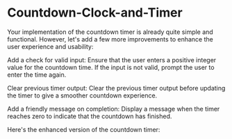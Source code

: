 # Countdown-Clock-and-Timer
Your implementation of the countdown timer is already quite simple and functional. However, let's add a few more improvements to enhance the user experience and usability:

Add a check for valid input: Ensure that the user enters a positive integer value for the countdown time. If the input is not valid, prompt the user to enter the time again.

Clear previous timer output: Clear the previous timer output before updating the timer to give a smoother countdown experience.

Add a friendly message on completion: Display a message when the timer reaches zero to indicate that the countdown has finished.

Here's the enhanced version of the countdown timer:
